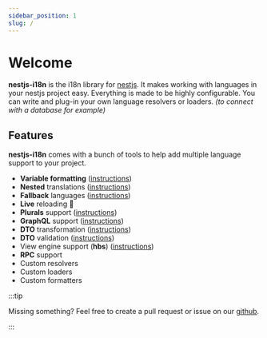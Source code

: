 ```yaml
---
sidebar_position: 1
slug: /
---
```


# Welcome

<head>
  <title>nestjs-i18n - nestjs i18n made easy</title>
</head>

**nestjs-i18n** is the i18n library for [nestjs](https://nestjs.com). It makes working with languages in your nestjs project easy. Everything is made to be highly configurable. You can write and plug-in your own language resolvers or loaders. *(to connect with a database for example)*

## Features

**nestjs-i18n** comes with a bunch of tools to help add multiple language support to your project.

- **Variable formatting** ([instructions](guides/formatting.md))
- **Nested** translations ([instructions](guides/nested.md))
- **Fallback** languages ([instructions](guides/fallback-languages.md))
- **Live** reloading 🎉
- **Plurals** support ([instructions](guides/plurals.md))
- **GraphQL** support ([instructions](guides/graphql.md))
- **DTO** transformation ([instructions](guides/dto/transformation.md))
- **DTO** validation ([instructions](guides/dto/validation.md))
- View engine support (**hbs**) ([instructions](guides/view-engine/handlebars.md))
- **RPC** support
- Custom resolvers
- Custom loaders
- Custom formatters

:::tip

Missing something? Feel free to create a pull request or issue on our [github](https://github.com/toonvanstrijp/nestjs-i18n).

:::
